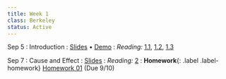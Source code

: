 ```yaml
---
title: Week 1
class: Berkeley
status: Active
---
```


Sep 5
: Introduction
   : [Slides](https://docs.google.com/presentation/d/1ruTqqc212ZMBUxZhbqczr19FePGo5Mkd5mmcncsbnJs/edit?usp=sharing) &#8226; [Demo](https://github.com/scdv110/fall2023-students/blob/main/lectures/lecture01/lecture01.ipynb)
: *Reading:* [1.1](https://inferentialthinking.com/chapters/01/1/intro.html), [1.2](https://inferentialthinking.com/chapters/01/2/why-data-science.html), [1.3](https://inferentialthinking.com/chapters/01/3/Plotting_the_Classics.html)

<!--
: **Lab**{: .label .label-lab} [Lab 01: Expressions](https://data8.datahub.berkeley.edu/hub/user-redirect/git-pull?repo=https%3A%2F%2Fgithub.com%2Fdata-8%2Fmaterials-fa23&urlpath=tree%2Fmaterials-fa23%2Flab%2Flab01%2Flab01.ipynb) (Due 9/7)
  : [Lab 01 Worksheet](https://drive.google.com/file/d/16fcSSeWqr_ERq6-mJACPq145Ex77emAn/view?usp=drive_link)
  -->

Sep 7
: Cause and Effect
  : [Slides](https://docs.google.com/presentation/d/1hsfoZ27UxipUV3ZbzwodV7gDEb1o3fC9M6KUzf9xTXc/edit?usp=sharing)
: *Reading:* [2](https://inferentialthinking.com/chapters/02/causality-and-experiments.html)
: **Homework**{: .label .label-homework} [Homework 01](https://github.com/scdv110/fall2023-students/blob/main/hw/hw01/hw01.ipynb) (Due 9/10)
